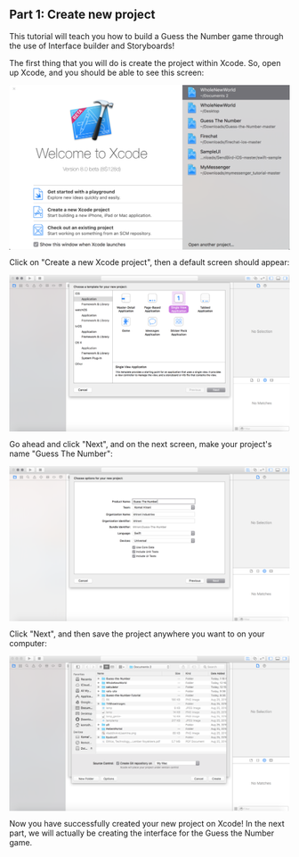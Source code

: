 ## Part 1: Create new project

This tutorial will teach you how to build a Guess the Number game through the use of Interface builder and Storyboards!

The first thing that you will do is create the project within Xcode. So, open up Xcode, and you should be able to see this screen:

<p align="center"> <img src="/images/xcodeMainScreen.png" align="center"> </p>

Click on "Create a new Xcode project", then a default screen should appear:

<p align="center"> <img src="/images/createProject.png" align="center"> </p>

Go ahead and click "Next", and on the next screen, make your project's name "Guess The Number":

<p align="center"> <img src="/images/inputProjectName.png" align="center"> </p>

Click "Next", and then save the project anywhere you want to on your computer:

<p align="center"> <img src="/images/saveProject.png" align="center"> </p>

Now you have successfully created your new project on Xcode! In the next part, we will actually be creating the interface for the Guess the Number game.
